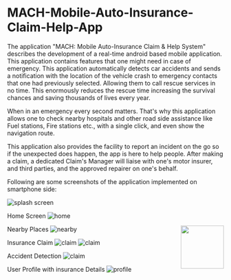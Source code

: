 # MACH-Mobile-Auto-Insurance-Claim-Help-App
The application "MACH: Mobile Auto-Insurance Claim & Help System" describes the development of a real-time android based mobile application. This application contains features that one might need in case of emergency. This application automatically detects car accidents and sends a notification with the location of the vehicle crash to emergency contacts that one had previously selected. Allowing them to call rescue services in no time. This enormously reduces the rescue time increasing the survival chances and saving thousands of lives every year.

When in an emergency every second matters. That's why this application allows one to check nearby hospitals and other road side assistance like Fuel stations, Fire stations etc., with a single click, and even show the navigation route.

This application also provides the facility to report an incident on the go so if the unexpected does happen, the app is here to help people. After making a claim, a dedicated Claim's Manager will liaise with one's motor insurer, and third parties, and the approved repairer on one's behalf.


Following are some screenshots of the application implemented on smartphone side: 

![splash screen](screenshots/splash.png "Splash Screen of the App")

Home Screen
![home](screenshots/home.png "Home Screen")

Nearby Places
![nearby](screenshots/near1.png "nearby places 1")
<img align="right" width="100" height="100" src="screenshots/near2.png">


Insurance Claim
![claim](screenshots/claim1.png "claim insurance")
![claim](screenshots/claim2.png "claim insurance")

Accident Detection
![claim](screenshots/track.png "Accident Detection and Tracking")

User Profile with insurance Details
![profile](screenshots/profile.png "User Profile")



